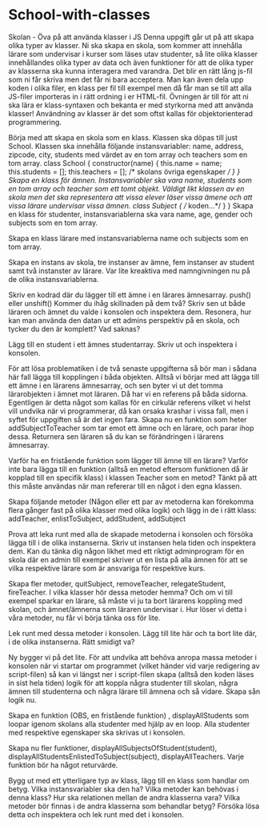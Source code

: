# School-with-classes
Skolan - Öva på att använda klasser i JS
Denna uppgift går ut på att skapa olika typer av klasser. Ni ska skapa en skola, som kommer att innehålla lärare som undervisar i kurser som läses utav studenter, så lite olika klasser innehållandes olika typer av data och även funktioner för att de olika typer av klasserna ska kunna interagera med varandra. Det blir en rätt lång js-fil som ni får skriva men det får ni bara acceptera. Man kan även dela upp koden i olika filer, en klass per fil till exempel men då får man se till att alla JS-filer importeras in i rätt ordning i er HTML-fil. Övningen är till för att ni ska lära er klass-syntaxen och bekanta er med styrkorna med att använda klasser! Användning av klasser är det som oftst kallas för objektorienterad programmering.

Börja med att skapa en skola som en klass. Klassen ska döpas till just School. Klassen ska innehålla följande instansvariabler: name, address, zipcode, city, students med värdet av en tom array och teachers som en tom array.
class School {
  constructor(name) {
    this.name = name;
    this.students = [];
    this.teachers = [];
    /* skolans övriga egenskaper */
  }
}
Skapa en klass för ämnen. Instansvariabler ska vara name, students som en tom array och teacher som ett tomt objekt. Väldigt likt klassen av en skola men det ska representera att vissa elever läser vissa ämene och att vissa lärare undervisar vissa ämnen.
class Subject {
    /* koden...*/
  }
}
Skapa en klass för studenter, instansvariablerna ska vara name, age, gender och subjects som en tom array.

Skapa en klass lärare med instansvariablerna name och subjects som en tom array.

Skapa en instans av skola, tre instanser av ämne, fem instanser av student samt två instanster av lärare. Var lite kreaktiva med namngivningen nu på de olika instansvariablerna.

Skriv en kodrad där du lägger till ett ämne i en lärares ämnesarray. push() eller unshift() Kommer du ihåg skillnaden på dem två? Skriv sen ut både läraren och ämnet du valde i konsolen och inspektera dem. Resonera, hur kan man använda den datan ur ett admins perspektiv på en skola, och tycker du den är komplett? Vad saknas?

Lägg till en student i ett ämnes studentarray. Skriv ut och inspektera i konsolen.

För att lösa problematiken i de två senaste uppgifterna så bör man i sådana här fall lägga till kopplingen i båda objekten. Alltså vi börjar med att lägga till ett ämne i en lärarens ämnesarray, och sen byter vi ut det tomma lärarobjekten i ämnet mot läraren. Då har vi en referens på båda sidorna. Egentligen är detta något som kallas för en cirkulär referens vilket vi helst vill undvika när vi programmerar, då kan orsaka krashar i vissa fall, men i syftet för uppgiften så är det ingen fara. Skapa nu en funktion som heter addSubjectToTeacher som tar emot ett ämne och en lärare, och parar ihop dessa. Returnera sen läraren så du kan se förändringen i lärarens ämnesarray.

Varför ha en fristående funktion som lägger till ämne till en lärare? Varför inte bara lägga till en funktion (alltså en metod eftersom funktionen då är kopplad till en specifik klass) i klassen Teacher som en metod? Tänkt på att this måste användas när man refererar till en något i den egna klassen.

Skapa följande metoder (Någon eller ett par av metoderna kan förekomma flera gånger fast på olika klasser med olika logik) och lägg in de i rätt klass: addTeacher, enlistToSubject, addStudent, addSubject

Prova att leka runt med alla de skapade metoderna i konsolen och försöka lägga till i de olika instanserna. Skriv ut instansen hela tiden och inspektera dem. Kan du tänka dig någon likhet med ett riktigt adminprogram för en skola där en admin till exempel skriver ut en lista på alla ämnen för att se vilka respektive lärare som är ansvariga för respektive kurs.

Skapa fler metoder, quitSubject, removeTeacher, relegateStudent, fireTeacher. I vilka klasser hör dessa metoder hemma? Och om vi till exempel sparkar en lärare, så måste vi ju ta bort lärarens koppling med skolan, och ämnet/ämnerna som läraren undervisar i. Hur löser vi detta i våra metoder, nu får vi börja tänka oss för lite.

Lek runt med dessa metoder i konsolen. Lägg till lite här och ta bort lite där, i de olika instanserna. Rätt smidigt va?

Ny bygger vi på det lite. För att undvika att behöva anropa massa metoder i konsolen när vi startar om programmet (vilket händer vid varje redigering av script-filen) så kan vi längst ner i script-filen skapa (alltså den koden läses in sist hela tiden) logik för att koppla några studenter till skolan, några ämnen till studenterna och några lärare till ämnena och så vidare. Skapa sån logik nu.

Skapa en funktion (OBS, en fristående funktion) , displayAllStudents som loopar igenom skolans alla studenter med hjälp av en loop. Alla studenter med respektive egenskaper ska skrivas ut i konsolen.

Skapa nu fler funktioner, displayAllSubjectsOfStudent(student), displayAllStudentsEnlistedToSubject(subject), displayAllTeachers. Varje funktion bör ha något returvärde.

Bygg ut med ett ytterligare typ av klass, lägg till en klass som handlar om betyg. Vilka instansvariabler ska den ha? Vilka metoder kan behövas i denna klass? Hur ska relationen mellan de andra klasserna vara? Vilka metoder bör finnas i de andra klasserna som behandlar betyg? Försöka lösa detta och inspektera och lek runt med det i konsolen.